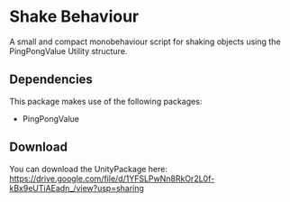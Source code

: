 # Shake Behaviour

A small and compact monobehaviour script for shaking objects using the PingPongValue Utility structure.

## Dependencies

This package makes use of the following packages:
- PingPongValue 

## Download

You can download the UnityPackage here: https://drive.google.com/file/d/1YFSLPwNn8RkOr2L0f-kBx9eUTiAEadn_/view?usp=sharing
